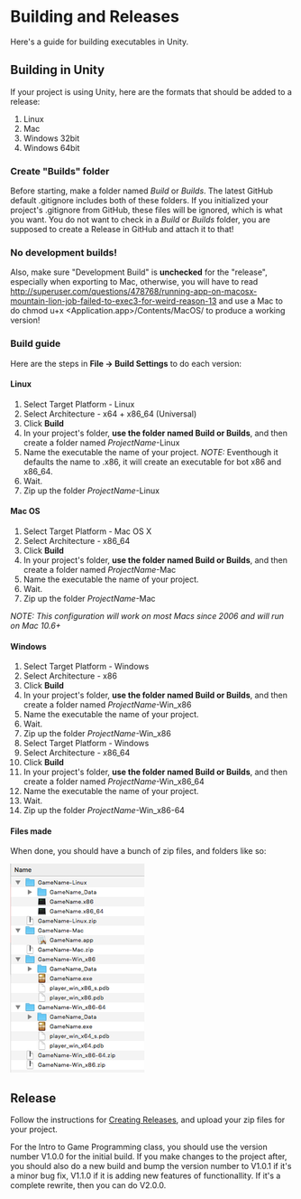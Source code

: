 # Building and Releases

Here's a guide for building executables in Unity.  

## Building in Unity
If your project is using Unity, here are the formats that should be added to a release:

1. Linux 
2. Mac 
3. Windows 32bit 
4. Windows 64bit

### Create "Builds" folder
Before starting, make a folder named _Build_ or _Builds_. The latest GitHub default .gitignore includes both of these folders. If you initialized your project's .gitignore from GitHub, these files will be ignored, which is what you want. You do not want to check in a _Build_ or _Builds_ folder, you are supposed to create a Release in GitHub and attach it to that!

### No development builds!
Also, make sure "Development Build" is **unchecked** for the "release", especially when exporting to Mac, otherwise, you will have to read http://superuser.com/questions/478768/running-app-on-macosx-mountain-lion-job-failed-to-exec3-for-weird-reason-13 and use a Mac to do chmod u+x <Application.app>/Contents/MacOS/<application binary> to produce a working version!

### Build guide
Here are the steps in **File -> Build Settings** to do each version:

#### Linux

1. Select Target Platform - Linux
2. Select Architecture - x64 + x86_64 (Universal)
3. Click **Build**
4. In your project's folder, **use the folder named Build or Builds**, and then create a folder named _ProjectName_\-Linux
5. Name the executable the name of your project. _NOTE:_ Eventhough it defaults the name to .x86, it will create an executable for bot x86 and x86_64. 
6. Wait.
7. Zip up the folder _ProjectName_\-Linux


#### Mac OS

1. Select Target Platform - Mac OS X
2. Select Architecture - x86_64
3. Click **Build**
4. In your project's folder, **use the folder named Build or Builds**, and then create a folder named _ProjectName_\-Mac
5. Name the executable the name of your project.
6. Wait.
7. Zip up the folder _ProjectName_\-Mac

_NOTE: This configuration will work on most Macs since 2006 and will run on Mac 10.6+_

#### Windows

1. Select Target Platform - Windows
2. Select Architecture - x86
3. Click **Build**
4. In your project's folder, **use the folder named Build or Builds**, and then create a folder named _ProjectName_\-Win_x86
5. Name the executable the name of your project.
6. Wait.
7. Zip up the folder _ProjectName_\-Win_x86
8. Select Target Platform - Windows
9. Select Architecture - x86_64
10. Click **Build**
11. In your project's folder, **use the folder named Build or Builds**, and then create a folder named _ProjectName_\-Win_x86_64
12. Name the executable the name of your project.
13. Wait.
14. Zip up the folder _ProjectName_\-Win_x86-64

#### Files made
When done, you should have a bunch of zip files, and folders like so:

![](Filelist.png)

## Release
Follow the instructions for [Creating Releases](https://help.github.com/articles/creating-releases/), and upload your zip files for your project.

For the Intro to Game Programming class, you should use the version number V1.0.0 for the initial build. If you make changes to the project after, you should also do a new build and bump the version number to V1.0.1 if it's a minor bug fix, V1.1.0 if it is adding new features of functionallity. If it's a complete rewrite, then you can do V2.0.0.

